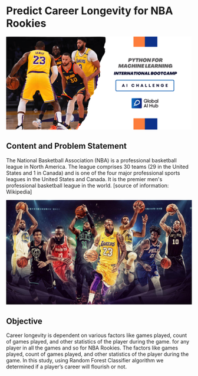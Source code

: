 # Predict Career Longevity for NBA Rookies


![](images/img1.png)

## Content and Problem Statement
The National Basketball Association (NBA) is a professional basketball league in North America. The league comprises 30 teams (29 in the United States and 1 in Canada) and is one of the four major professional sports leagues in the United States and Canada. It is the premier men's professional basketball league in the world. [source of information: Wikipedia]

![Image source: lifestyle](images/img2.jpg)


## Objective
 
Career longevity is dependent on various factors like games played, count of games played, and other statistics of the player during the game. for any player in all the games and so for NBA Rookies. The
factors like games played, count of games played, and other statistics of the player during the game. In this
study, using Random Forest Classifier algorithm we determined if a player’s career will flourish or not.

 
